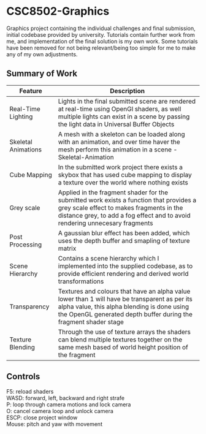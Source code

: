 # CSC8502-Graphics
Graphics project containing the individual challenges and final submission, initial codebase provided by university. 
Tutorials contain further work from me, and implementation of the final solution is my own work. Some tutorials have been removed for not being relevant/being too simple for me to make any of my own adjustments.

## Summary of Work
|Feature|Description|
|-------|-----------|
|Real-Time Lighting|Lights in the final submitted scene are rendered at real-time using OpenGl shaders, as well multiple lights can exist in a scene by passing the light data in Universal Buffer Objects|
|Skeletal Animations|A mesh with a skeleton can be loaded along with an animation, and over time haver the mesh perform this animation in a scene - Skeletal-Animation|
|Cube Mapping|In the submitted work project there exists a skybox that has used cube mapping to display a texture over the world where nothing exists|
|Grey scale|Applied in the fragment shader for the submitted work exists a function that provides a grey scale effect to makes fragments in the distance grey, to add a fog effect and to avoid rendering unnecesary fragments|
|Post Processing|A gaussian blur effect has been added, which uses the depth buffer and smapling of texture matrix|
|Scene Hierarchy|Contains a scene hierarchy which I implemented into the supplied codebase, as to provide efficient rendering and derived world transformations|
|Transparency|Textures and colours that have an alpha value lower than 1 will have be transparent as per its alpha value, this alpha blending is done using the OpenGL generated depth buffer during the fragment shader stage|
|Texture Blending|Through the use of texture arrays the shaders can blend multiple textures together on the same mesh based of world height position of the fragment|

## Controls  
F5: reload shaders  
WASD: forward, left, backward and right strafe  
P: loop through camera motions and lock camera  
O: cancel camera loop and unlock camera  
ESCP: close project window  
Mouse: pitch and yaw with movement  
